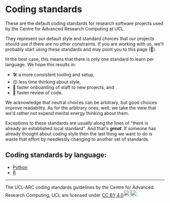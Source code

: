 # Coding standards

These are the default coding standards for research software projects used by
the Centre for Advanced Research Computing at UCL.

They represent our default style and standard choices that our projects should
use if there are no other constraints. If you are working with us, we'll
probably start using these standards and may point you to this page (👋).

In the best case, this means that there is only one standard to learn per language.
We hope this results in:
  * 🛠️ a more consistent tooling and setup,
  * 😊 less time thinking about style,
  * 💪 faster onboarding of staff to new projects, and
  * 🚀 faster review of code.

We acknowledge that neutral choices can be arbitrary, but good choices improve
readability. As for the arbitrary ones, well, we take the view that we'd rather
not expend mental energy thinking about them.

Exceptions to these standards are usually along the lines of "there is already an
established local standard". And that's _**great**_. If someone has already
thought about coding style then the last thing we want to do is waste that
effort by needlessly changing to another set of standards.

<!-- uncomment when we fix issue #7

## Dev workflow standards

* [General workflow](dev)
* [GitHub-specific](github)

-->

## Coding standards by language:

  * [Python](python)
  * [R](r)

---

The UCL-ARC coding standards guidelines by the Centre for Advanced Research Computing, UCL are licensed under [CC BY 4.0](http://creativecommons.org/licenses/by/4.0/?ref=chooser-v1)<img style="height:22px;" src="https://mirrors.creativecommons.org/presskit/icons/cc.svg?ref=chooser-v1"><img style="height:22px;" src="https://mirrors.creativecommons.org/presskit/icons/by.svg?ref=chooser-v1">

